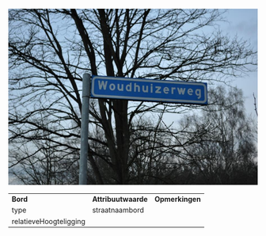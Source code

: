 ![](media/6219782b8384e4d2f7ec0d8819de7022d627c8ec.jpg)

|                        |                     |                 |
|------------------------|---------------------|-----------------|
| **Bord**               | **Attribuutwaarde** | **Opmerkingen** |
| type                   | straatnaambord      |                 |
| relatieveHoogteligging |                     |                 |
